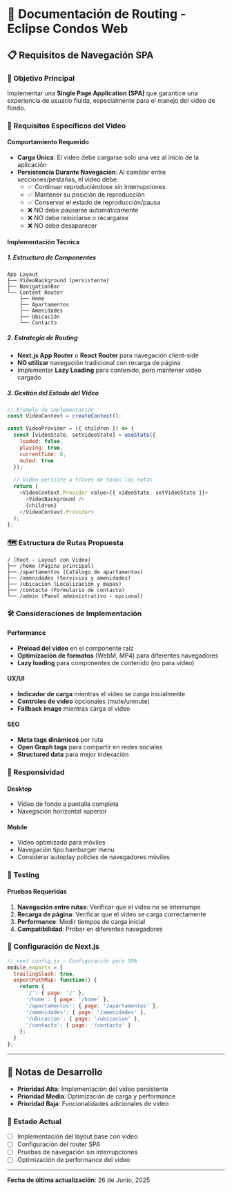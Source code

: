 # 🧭 Documentación de Routing - Eclipse Condos Web

## 📋 Requisitos de Navegación SPA

### 🎯 Objetivo Principal
Implementar una **Single Page Application (SPA)** que garantice una experiencia de usuario fluida, especialmente para el manejo del video de fondo.

### 🎥 Requisitos Específicos del Video

#### Comportamiento Requerido
- **Carga Única**: El video debe cargarse solo una vez al inicio de la aplicación
- **Persistencia Durante Navegación**: Al cambiar entre secciones/pestañas, el video debe:
  - ✅ Continuar reproduciéndose sin interrupciones
  - ✅ Mantener su posición de reproducción
  - ✅ Conservar el estado de reproducción/pausa
  - ❌ NO debe pausarse automáticamente
  - ❌ NO debe reiniciarse o recargarse
  - ❌ NO debe desaparecer

#### Implementación Técnica

##### 1. Estructura de Componentes
```
App Layout
├── VideoBackground (persistente)
├── NavigationBar
└── Content Router
    ├── Home
    ├── Apartamentos
    ├── Amenidades
    ├── Ubicación
    └── Contacto
```

##### 2. Estrategia de Routing
- **Next.js App Router** o **React Router** para navegación client-side
- **NO utilizar** navegación tradicional con recarga de página
- Implementar **Lazy Loading** para contenido, pero mantener video cargado

##### 3. Gestión del Estado del Video
```javascript
// Ejemplo de implementación
const VideoContext = createContext();

const VideoProvider = ({ children }) => {
  const [videoState, setVideoState] = useState({
    loaded: false,
    playing: true,
    currentTime: 0,
    muted: true
  });
  
  // Video persiste a través de todas las rutas
  return (
    <VideoContext.Provider value={{ videoState, setVideoState }}>
      <VideoBackground />
      {children}
    </VideoContext.Provider>
  );
};
```

### 🗺️ Estructura de Rutas Propuesta

```
/ (Root - Layout con Video)
├── /home (Página principal)
├── /apartamentos (Catálogo de apartamentos)
├── /amenidades (Servicios y amenidades)
├── /ubicacion (Localización y mapas)
├── /contacto (Formulario de contacto)
└── /admin (Panel administrativo - opcional)
```

### 🛠️ Consideraciones de Implementación

#### Performance
- **Preload del video** en el componente raíz
- **Optimización de formatos** (WebM, MP4) para diferentes navegadores
- **Lazy loading** para componentes de contenido (no para video)

#### UX/UI
- **Indicador de carga** mientras el video se carga inicialmente
- **Controles de video** opcionales (mute/unmute)
- **Fallback image** mientras carga el video

#### SEO
- **Meta tags dinámicos** por ruta
- **Open Graph tags** para compartir en redes sociales
- **Structured data** para mejor indexación

### 📱 Responsividad

#### Desktop
- Video de fondo a pantalla completa
- Navegación horizontal superior

#### Mobile
- Video optimizado para móviles
- Navegación tipo hamburger menu
- Considerar autoplay policies de navegadores móviles

### 🧪 Testing

#### Pruebas Requeridas
1. **Navegación entre rutas**: Verificar que el video no se interrumpe
2. **Recarga de página**: Verificar que el video se carga correctamente
3. **Performance**: Medir tiempos de carga inicial
4. **Compatibilidad**: Probar en diferentes navegadores

### 🔧 Configuración de Next.js

```javascript
// next.config.js - Configuración para SPA
module.exports = {
  trailingSlash: true,
  exportPathMap: function() {
    return {
      '/': { page: '/' },
      '/home': { page: '/home' },
      '/apartamentos': { page: '/apartamentos' },
      '/amenidades': { page: '/amenidades' },
      '/ubicacion': { page: '/ubicacion' },
      '/contacto': { page: '/contacto' }
    };
  }
};
```

---

## 📝 Notas de Desarrollo

- **Prioridad Alta**: Implementación del video persistente
- **Prioridad Media**: Optimización de carga y performance
- **Prioridad Baja**: Funcionalidades adicionales de video

### 🔄 Estado Actual
- [ ] Implementación del layout base con video
- [ ] Configuración del router SPA
- [ ] Pruebas de navegación sin interrupciones
- [ ] Optimización de performance del video

---

**Fecha de última actualización**: 26 de Junio, 2025